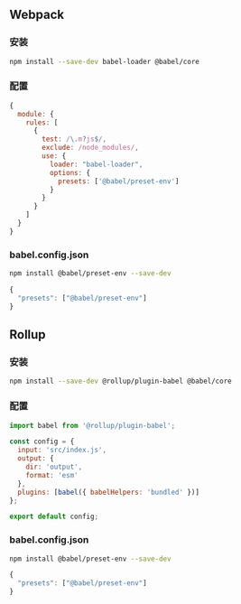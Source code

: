 ## Webpack

### 安装
```sh
npm install --save-dev babel-loader @babel/core
```

### 配置
```js
{
  module: {
    rules: [
      {
        test: /\.m?js$/,
        exclude: /node_modules/,
        use: {
          loader: "babel-loader",
          options: {
            presets: ['@babel/preset-env']
          }
        }
      }
    ]
  }
}
```

### babel.config.json
```sh
npm install @babel/preset-env --save-dev
```

```js
{
  "presets": ["@babel/preset-env"]
}
```

## Rollup

### 安装
```sh
npm install --save-dev @rollup/plugin-babel @babel/core
```

### 配置
```js
import babel from '@rollup/plugin-babel';

const config = {
  input: 'src/index.js',
  output: {
    dir: 'output',
    format: 'esm'
  },
  plugins: [babel({ babelHelpers: 'bundled' })]
};

export default config;
```

### babel.config.json
```sh
npm install @babel/preset-env --save-dev
```

```js
{
  "presets": ["@babel/preset-env"]
}
```
